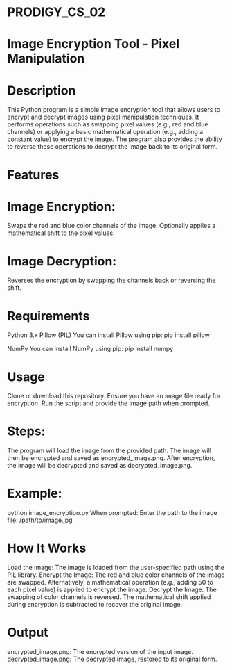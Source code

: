 # PRODIGY_CS_02

# Image Encryption Tool - Pixel Manipulation

# Description
This Python program is a simple image encryption tool that allows users to encrypt and decrypt images using pixel manipulation techniques. It performs operations such as swapping pixel values (e.g., red and blue channels) or applying a basic mathematical operation (e.g., adding a constant value) to encrypt the image. The program also provides the ability to reverse these operations to decrypt the image back to its original form.

# Features
# Image Encryption:
Swaps the red and blue color channels of the image.
Optionally applies a mathematical shift to the pixel values.
# Image Decryption:
Reverses the encryption by swapping the channels back or reversing the shift.

# Requirements
Python 3.x
Pillow (PIL)
You can install Pillow using pip:
    pip install pillow

NumPy
You can install NumPy using pip:
    pip install numpy

# Usage
Clone or download this repository.
Ensure you have an image file ready for encryption.
Run the script and provide the image path when prompted.

# Steps:
The program will load the image from the provided path.
The image will then be encrypted and saved as encrypted_image.png.
After encryption, the image will be decrypted and saved as decrypted_image.png.

# Example:
python image_encryption.py
When prompted:
Enter the path to the image file: /path/to/image.jpg

# How It Works
Load the Image:
The image is loaded from the user-specified path using the PIL library.
Encrypt the Image:
The red and blue color channels of the image are swapped.
Alternatively, a mathematical operation (e.g., adding 50 to each pixel value) is applied to encrypt the image.
Decrypt the Image:
The swapping of color channels is reversed.
The mathematical shift applied during encryption is subtracted to recover the original image.

# Output
encrypted_image.png: The encrypted version of the input image.
decrypted_image.png: The decrypted image, restored to its original form.